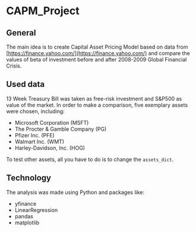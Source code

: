 # CAPM_Project

## General

The main idea is to create Capital Asset Pricing Model based on data from [https://finance.yahoo.com/](https://finance.yahoo.com/) and compare the values of beta of investment  before and after 2008-2009 Global Financial Crisis. 

## Used data

13 Week Treasury Bill was taken as free-risk investment and S&P500 as value of the market. In order to make a comparison, five exemplary assets were chosen, including:
- Microsoft Corporation (MSFT)
- The Procter & Gamble Company (PG)
- Pfizer Inc. (PFE)
- Walmart Inc. (WMT)
- Harley-Davidson, Inc. (HOG)

To test other assets, all you have to do is to change the <code>assets_dict</code>.

## Technology

The analysis was made using Python and packages like:
- yfinance
- LinearRegression
- pandas
- matplotlib
